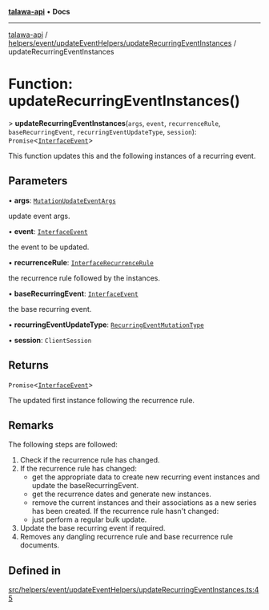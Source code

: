 [**talawa-api**](../../../../../README.md) • **Docs**

***

[talawa-api](../../../../../modules.md) / [helpers/event/updateEventHelpers/updateRecurringEventInstances](../README.md) / updateRecurringEventInstances

# Function: updateRecurringEventInstances()

\> **updateRecurringEventInstances**(`args`, `event`, `recurrenceRule`, `baseRecurringEvent`, `recurringEventUpdateType`, `session`): `Promise`\<[`InterfaceEvent`](../../../../../models/Event/interfaces/InterfaceEvent.md)\>

This function updates this and the following instances of a recurring event.

## Parameters

• **args**: [`MutationUpdateEventArgs`](../../../../../types/generatedGraphQLTypes/type-aliases/MutationUpdateEventArgs.md)

update event args.

• **event**: [`InterfaceEvent`](../../../../../models/Event/interfaces/InterfaceEvent.md)

the event to be updated.

• **recurrenceRule**: [`InterfaceRecurrenceRule`](../../../../../models/RecurrenceRule/interfaces/InterfaceRecurrenceRule.md)

the recurrence rule followed by the instances.

• **baseRecurringEvent**: [`InterfaceEvent`](../../../../../models/Event/interfaces/InterfaceEvent.md)

the base recurring event.

• **recurringEventUpdateType**: [`RecurringEventMutationType`](../../../../../types/generatedGraphQLTypes/type-aliases/RecurringEventMutationType.md)

• **session**: `ClientSession`

## Returns

`Promise`\<[`InterfaceEvent`](../../../../../models/Event/interfaces/InterfaceEvent.md)\>

The updated first instance following the recurrence rule.

## Remarks

The following steps are followed:
1. Check if the recurrence rule has changed.
2. If the recurrence rule has changed:
     - get the appropriate data to create new recurring event instances and update the baseRecurringEvent.
     - get the recurrence dates and generate new instances.
     - remove the current instances and their associations as a new series has been created.
   If the recurrence rule hasn't changed:
     - just perform a regular bulk update.
3. Update the base recurring event if required.
4. Removes any dangling recurrence rule and base recurrence rule documents.

## Defined in

[src/helpers/event/updateEventHelpers/updateRecurringEventInstances.ts:45](https://github.com/PalisadoesFoundation/talawa-api/blob/1f38da5423898626c6ebfa24896a9c3d008195c6/src/helpers/event/updateEventHelpers/updateRecurringEventInstances.ts#L45)
